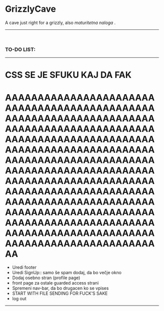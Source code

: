 # GrizzlyCave

A cave just right for a grizzly, also <i>maturitetna naloga </i>.

<hr><br/>
<h3> TO-DO LIST:</h3>
<hr>
<h1> CSS SE JE SFUKU KAJ DA FAK</h1>
<h1> AAAAAAAAAAAAAAAAAAAAAAAAAAAAAAAAAAAAAAAAAAAAAAAAAAAAAAAAAAAAAAAAAAAAAAAAAAAAAAAAAAAAAAAAAAAAAAAAAAAAAAAAAAAAAAAAAAAAAAAAAAAAAAAAAAAAAAAAAAAAAAAAAAAAAAAAAAAAAAAAAAAAAAAAAAAAAAAAAAAAAAAAAAAAAAAAAAAAAAAAAAAAAAAAAAAAAAAAAAAAAAAAAAAAAAAAAAAAAAAAAAAAAAAAAAAAAAAAAAAAAAAAAAAAAAAAAAAAAAAAAAAAAAAAAAAAAAAAAAAAAAAAAAAAAAAAAAAAAAAAAAAAAAAAAAAAAAAAAAAAAAAAAAA</h1>
<ul>
  <li>Uredi footer</li>
  <li>Uredi SignUp:: samo še spam dodaj, da bo večje okno</li>
  <li>Dodaj osebno stran (profile page) </li>
   <li>front page za ostale guarded access strani</li>
  <li>Spremeni nav-bar, da bo drugacen ko se vpises</li>
  <li>START WITH FILE SENDING FOR FUCK'S SAKE </li>
  <li>log out</li>
</ul>
<hr>
